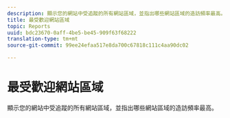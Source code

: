 ```yaml
---
description: 顯示您的網站中受追蹤的所有網站區域，並指出哪些網站區域的造訪頻率最高。
title: 最受歡迎網站區域
topic: Reports
uuid: bdc23670-0aff-4be5-be45-909f63f68222
translation-type: tm+mt
source-git-commit: 99ee24efaa517e8da700c67818c111c4aa90dc02

---
```



# 最受歡迎網站區域

顯示您的網站中受追蹤的所有網站區域，並指出哪些網站區域的造訪頻率最高。

